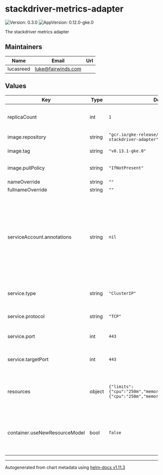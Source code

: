 # stackdriver-metrics-adapter

![Version: 0.3.0](https://img.shields.io/badge/Version-0.3.0-informational?style=flat-square) ![AppVersion: 0.12.0-gke.0](https://img.shields.io/badge/AppVersion-0.12.0--gke.0-informational?style=flat-square)

The stackdriver metrics adapter

## Maintainers

| Name | Email | Url |
| ---- | ------ | --- |
| lucasreed | <luke@fairwinds.com> |  |

## Values

| Key | Type | Default | Description |
|-----|------|---------|-------------|
| replicaCount | int | `1` | Number of replicas the deployment should run |
| image.repository | string | `"gcr.io/gke-release/custom-metrics-stackdriver-adapter"` | Repository for adapter image |
| image.tag | string | `"v0.13.1-gke.0"` | adapter image tag to use |
| image.pullPolicy | string | `"IfNotPresent"` | the image pull policy for adapter image |
| nameOverride | string | `""` |  |
| fullnameOverride | string | `""` |  |
| serviceAccount.annotations | string | `nil` | Annotations to add to the service account provide `key: value` pairs, this is required for GKE workloads to bind to an IAM account see [the documentation](https://github.com/GoogleCloudPlatform/k8s-stackdriver/tree/master/custom-metrics-stackdriver-adapter#configure-cluster) for details |
| service.type | string | `"ClusterIP"` | The type of service to run for the deployment |
| service.protocol | string | `"TCP"` | The protocol to expose the service on |
| service.port | int | `443` | The incoming port to expose the service on |
| service.targetPort | int | `443` | The target port to send service traffic to |
| resources | object | `{"limits":{"cpu":"250m","memory":"200Mi"},"requests":{"cpu":"250m","memory":"200Mi"}}` | The container resources block for the adapter deployment pods |
| container.useNewResourceModel | bool | `false` | whether to use "legacy model" vs "new model" see these terms [in the documentation](https://github.com/GoogleCloudPlatform/k8s-stackdriver/tree/master/custom-metrics-stackdriver-adapter#configure-cluster) |

----------------------------------------------
Autogenerated from chart metadata using [helm-docs v1.11.3](https://github.com/norwoodj/helm-docs/releases/v1.11.3)
